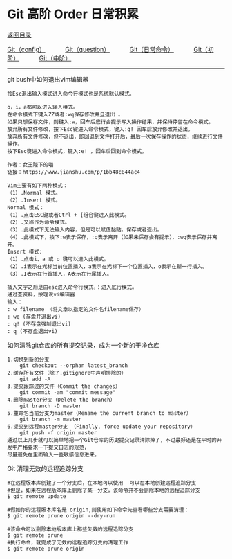# Git 高阶 Order 日常积累

<p>
    <a href="#" onclick="refreshContent('gitorder')">返回目录</a>
</p>
<p>
<a href="#" onclick="refreshOrderContent('config')">Git（config）</a>&emsp;&emsp;&emsp;
<a href="#" onclick="refreshOrderContent('question')">Git（question）</a>&emsp;&emsp;&emsp;
<a href="#" onclick="refreshOrderContent('order1')">Git（日常命令）</a>&emsp;&emsp;&emsp;
<a href="#" onclick="refreshOrderContent('order2')">Git（初阶）</a>&emsp;&emsp;&emsp;
<a href="#" onclick="refreshOrderContent('order3')">Git（中阶）</a>&emsp;&emsp;&emsp;
</p>

---

git bush中如何退出vim编辑器

	按Esc退出输入模式进入命令行模式也是系统默认模式。

	o，i，a都可以进入输入模式。
	在命令模式下键入ZZ或者:wq保存修改并且退出 。
	如果只想保存文件，则键入:w，回车后底行会提示写入操作结果，并保持停留在命令模式。
	放弃所有文件修改，按下Esc键进入命令模式，键入:q! 回车后放弃修改并退出。
	放弃所有文件修改，但不退出，即回退到文件打开后，最后一次保存操作的状态，继续进行文件操作。
	按下Esc键进入命令模式，键入:e! ，回车后回到命令模式。

	作者：女王陛下的喵
	链接：https://www.jianshu.com/p/1bb48c844ac4

	Vim主要有如下两种模式：
	（1）.Normal 模式。
	（2）.Insert 模式。
	Normal 模式：
	（1）.点击ESC键或者Ctrl + [组合键进入此模式。
	（2）.又称作为命令模式。
	（3）.此模式下无法输入内容，但是可以赋值黏贴，保存或者退出。
	（4）.此模式下，按下:w表示保存，:q表示离开（如果未保存会有提示），:wq表示保存并离开。
	Insert 模式:
	（1）.点击i、a 或 o 键可以进入此模式。
	（2）.i表示在光标当前位置插入，a表示在光标下一个位置插入，o表示在新一行插入。
	（3）.I表示在行首插入，A表示在行尾插入。

	插入文字之后是由esc进入命令行模式，：进入底行模式。
	通过查资料，按理说vi编辑器
	输入：
	: w filename （将文章以指定的文件名filename保存）
	: wq (存盘并退出vi)
	: q! (不存盘强制退出vi)
	: q (不存盘退出vi)

如何清除git仓库的所有提交记录，成为一个新的干净仓库

	1.切换到新的分支
		git checkout --orphan latest_branch
    2.缓存所有文件（除了.gitignore中声明排除的）
		git add -A
    3.提交跟踪过的文件（Commit the changes）
		git commit -am "commit message"
    4.删除master分支（Delete the branch）
		git branch -D master
    5.重命名当前分支为master（Rename the current branch to master）
		git branch -m master
    6.提交到远程master分支 （Finally, force update your repository）
		git push -f origin master
    通过以上几步就可以简单地把一个Git仓库的历史提交记录清除掉了，不过最好还是在平时的开发中严格要求一下提交日志的规范，
	尽量避免在里面输入一些敏感信息进来。

Git 清理无效的远程追踪分支

	#在远程版本库创建了一个分支后，在本地可以使用  可以在本地创建远程追踪分支 
	#但是，如果在远程版本库上删除了某一分支，该命令并不会删除本地的远程追踪分支
	$ git remote update
	
	#假如你的远程版本库名是 origin,则使用如下命令先查看哪些分支需要清理：
	$ git remote prune origin --dry-run
	
	#该命令可以删除本地版本库上那些失效的远程追踪分支
	$ git remote prune
	#执行命令，就完成了无效的远程追踪分支的清理工作
	$ git remote prune origin